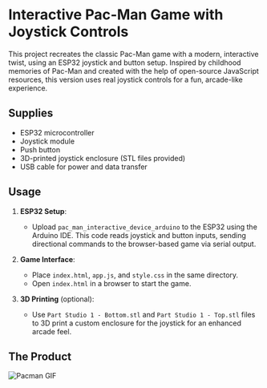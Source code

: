 # Interactive Pac-Man Game with Joystick Controls

This project recreates the classic Pac-Man game with a modern, interactive twist, using an ESP32 joystick and button setup. Inspired by childhood memories of Pac-Man and created with the help of open-source JavaScript resources, this version uses real joystick controls for a fun, arcade-like experience.

## Supplies
- ESP32 microcontroller
- Joystick module
- Push button
- 3D-printed joystick enclosure (STL files provided)
- USB cable for power and data transfer

## Usage

1. **ESP32 Setup**:
   - Upload `pac_man_interactive_device_arduino` to the ESP32 using the Arduino IDE. This code reads joystick and button inputs, sending directional commands to the browser-based game via serial output.
   
2. **Game Interface**:
   - Place `index.html`, `app.js`, and `style.css` in the same directory.
   - Open `index.html` in a browser to start the game.

3. **3D Printing** (optional):
   - Use `Part Studio 1 - Bottom.stl` and `Part Studio 1 - Top.stl` files to 3D print a custom enclosure for the joystick for an enhanced arcade feel.


## The Product

![Pacman GIF](https://github.com/jieji09/COMS3930-Module-2/blob/1bf210c94d4574e17834fb53d76bb51227882cf8/pacman.gif)
